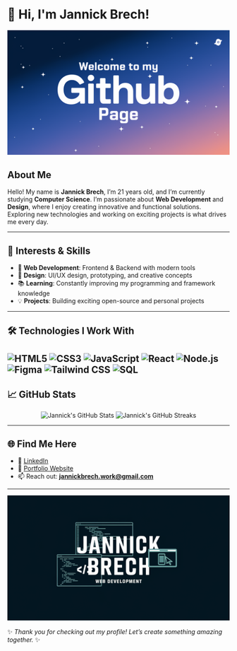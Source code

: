 # 👋 Hi, I'm Jannick Brech!

![Welcome Banner](/images/welcome.png)

## About Me

Hello! My name is **Jannick Brech**, I’m 21 years old, and I’m currently studying **Computer Science**. I’m passionate about **Web Development** and **Design**, where I enjoy creating innovative and functional solutions. Exploring new technologies and working on exciting projects is what drives me every day.

---

## 🌟 Interests & Skills

- 🚀 **Web Development**: Frontend & Backend with modern tools
- 🎨 **Design**: UI/UX design, prototyping, and creative concepts
- 📚 **Learning**: Constantly improving my programming and framework knowledge
- 💡 **Projects**: Building exciting open-source and personal projects

---

## 🛠️ Technologies I Work With

![HTML5](https://img.shields.io/badge/-HTML5-E34F26?logo=html5&logoColor=white&style=for-the-badge)
![CSS3](https://img.shields.io/badge/-CSS3-1572B6?logo=css3&logoColor=white&style=for-the-badge)
![JavaScript](https://img.shields.io/badge/-JavaScript-F7DF1E?logo=javascript&logoColor=black&style=for-the-badge)
![React](https://img.shields.io/badge/-React-61DAFB?logo=react&logoColor=black&style=for-the-badge)
![Node.js](https://img.shields.io/badge/-Node.js-339933?logo=node.js&logoColor=white&style=for-the-badge)
![Figma](https://img.shields.io/badge/-Figma-F24E1E?logo=figma&logoColor=white&style=for-the-badge)
![Tailwind CSS](https://img.shields.io/badge/-Tailwind_CSS-38B2AC?logo=tailwind-css&logoColor=white&style=for-the-badge)
![SQL](https://img.shields.io/badge/-SQL-4479A1?logo=mysql&logoColor=white&style=for-the-badge)
---

## 📈 GitHub Stats

<p align="center">
  <img src="https://github-readme-stats.vercel.app/api?username=xcrizzud&show_icons=true&theme=radical" alt="Jannick's GitHub Stats" />
  <img src="https://github-readme-streak-stats.herokuapp.com/?user=xcrizzud&theme=radical" alt="Jannick's GitHub Streaks" />
</p>

---

## 🌐 Find Me Here

- 💼 [LinkedIn](https://www.linkedin.com/in/jannickbrech)  
- 🌟 [Portfolio Website](https://jannickbrech.dev)  
- 📫 Reach out: **jannickbrech.work@gmail.com**

---


  ![Welcome Banner](/images/webdev.png)


✨ *Thank you for checking out my profile! Let’s create something amazing together.* ✨
